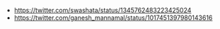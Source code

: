 - https://twitter.com/swashata/status/1345762483223425024
- https://twitter.com/ganesh_mannamal/status/1017451397980143616
